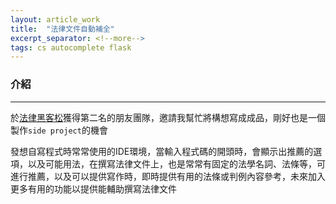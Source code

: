 ```yaml
---
layout: article_work
title:  "法律文件自動補全"
excerpt_separator: <!--more-->
tags: cs autocomplete flask
---
```


### 介紹
---

於[法律黑客松](https://hackathon.lawsnote.com)獲得第二名的朋友團隊，邀請我幫忙將構想寫成成品，剛好也是一個製作`side project`的機會

發想自寫程式時常常使用的IDE環境，當輸入程式碼的開頭時，會顯示出推薦的選項，以及可能用法，在撰寫法律文件上，也是常常有固定的法學名詞、法條等，可進行推薦，以及可以提供寫作時，即時提供有用的法條或判例內容參考，未來加入更多有用的功能以提供能輔助撰寫法律文件

<!--more-->










